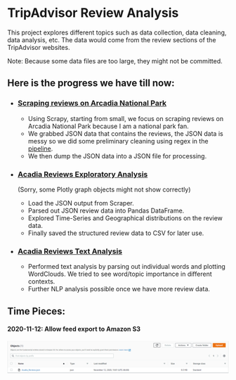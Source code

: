 # TripAdvisor Review Analysis
This project explores different topics such as data collection, data cleaning, data analysis, etc. The data would come from the review sections of the TripAdvisor websites.

Note: Because some data files are too large, they might not be committed.

## Here is the progress we have till now:

- ### [Scraping reviews on Arcadia National Park](https://github.com/tonyychen/Projects/blob/master/Portfolio%20Projects/TripAdvisor/Scraper/Scraper/spiders/tripadvisor.py)
  - Using Scrapy, starting from small, we focus on scraping reviews on Arcadia National Park because I am a national park fan.
  - We grabbed JSON data that contains the reviews, the JSON data is messy so we did some preliminary cleaning using regex in the [pipeline](https://github.com/tonyychen/Projects/blob/master/Portfolio%20Projects/TripAdvisor/Scraper/Scraper/pipelines.py).
  - We then dump the JSON data into a JSON file for processing.
  
- ### [Acadia Reviews Exploratory Analysis](https://nbviewer.jupyter.org/github/tonyychen/Projects/blob/master/Portfolio%20Projects/TripAdvisor/Notebooks/1.%20Acadia%20Reviews%20Exploratory%20Analysis.ipynb)
  (Sorry, some Plotly graph objects might not show correctly)
  - Load the JSON output from Scraper.
  - Parsed out JSON review data into Pandas DataFrame.
  - Explored Time-Series and Geographical distributions on the review data.
  - Finally saved the structured review data to CSV for later use.
  
- ### [Acadia Reviews Text Analysis](https://nbviewer.jupyter.org/github/tonyychen/Projects/blob/master/Portfolio%20Projects/TripAdvisor/Notebooks/2.%20Acadia%20Reviews%20Text%20Analysis.ipynb)
  - Performed text analysis by parsing out individual words and plotting WordClouds. We tried to see word/topic importance in different contexts.
  - Further NLP analysis possible once we have more review data.

## Time Pieces:

#### 2020-11-12: Allow feed export to Amazon S3
![S3 Snapshot](https://github.com/tonyychen/Projects/blob/master/Portfolio%20Projects/TripAdvisor/Snapshots/S3%20Snapshot.PNG)
